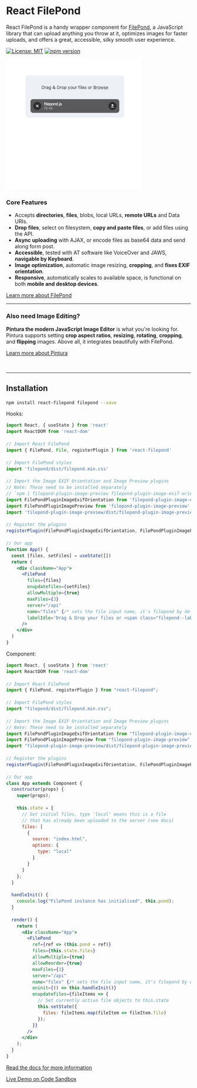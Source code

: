 # React FilePond

React FilePond is a handy wrapper component for [FilePond](https://github.com/pqina/filepond), a JavaScript library that can upload anything you throw at it, optimizes images for faster uploads, and offers a great, accessible, silky smooth user experience.

[![License: MIT](https://img.shields.io/badge/license-MIT-blue.svg)](https://github.com/pqina/react-filepond/blob/master/LICENSE)
[![npm version](https://badge.fury.io/js/react-filepond.svg)](https://www.npmjs.com/package/react-filepond)

<img src="https://github.com/pqina/filepond-github-assets/blob/master/filepond-animation-01.gif" width="370" alt=""/>

### Core Features

*   Accepts **directories**, **files**, blobs, local URLs, **remote URLs** and Data URIs.
*   **Drop files**, select on filesystem, **copy and paste files**, or add files using the API.
*   **Async uploading** with AJAX, or encode files as base64 data and send along form post.
*   **Accessible**, tested with AT software like VoiceOver and JAWS, **navigable by Keyboard**.
*   **Image optimization**, automatic image resizing, **cropping**, and **fixes EXIF orientation**.
*   **Responsive**, automatically scales to available space, is functional on both **mobile and desktop devices**.

[Learn more about FilePond](https://pqina.nl/filepond/)


---

### Also need Image Editing?

**Pintura the modern JavaScript Image Editor** is what you're looking for. Pintura supports setting **crop aspect ratios**, **resizing**, **rotating**, **cropping**, and **flipping** images. Above all, it integrates beautifully with FilePond.

[Learn more about Pintura](https://pqina.nl/pintura/?ref=github-react-filepond)

<img src="https://github.com/pqina/filepond-github-assets/blob/master/filepond_pintura.gif?raw=true" width="600" alt=""/>

---


## Installation

```bash
npm install react-filepond filepond --save
```

Hooks:

```jsx
import React, { useState } from 'react'
import ReactDOM from 'react-dom'

// Import React FilePond
import { FilePond, File, registerPlugin } from 'react-filepond'

// Import FilePond styles
import 'filepond/dist/filepond.min.css'

// Import the Image EXIF Orientation and Image Preview plugins
// Note: These need to be installed separately
// `npm i filepond-plugin-image-preview filepond-plugin-image-exif-orientation --save`
import FilePondPluginImageExifOrientation from 'filepond-plugin-image-exif-orientation'
import FilePondPluginImagePreview from 'filepond-plugin-image-preview'
import 'filepond-plugin-image-preview/dist/filepond-plugin-image-preview.css'

// Register the plugins
registerPlugin(FilePondPluginImageExifOrientation, FilePondPluginImagePreview)

// Our app
function App() {
  const [files, setFiles] = useState([])
  return (
    <div className="App">
      <FilePond
        files={files}
        onupdatefiles={setFiles}
        allowMultiple={true}
        maxFiles={3}
        server="/api"
        name="files" {/* sets the file input name, it's filepond by default */}
        labelIdle='Drag & Drop your files or <span class="filepond--label-action">Browse</span>'
      />
    </div>
  )
}
```


Component:

```jsx
import React, { useState } from 'react'
import ReactDOM from 'react-dom'

// Import React FilePond
import { FilePond, registerPlugin } from "react-filepond";

// Import FilePond styles
import "filepond/dist/filepond.min.css";

// Import the Image EXIF Orientation and Image Preview plugins
// Note: These need to be installed separately
import FilePondPluginImageExifOrientation from "filepond-plugin-image-exif-orientation";
import FilePondPluginImagePreview from "filepond-plugin-image-preview";
import "filepond-plugin-image-preview/dist/filepond-plugin-image-preview.css";

// Register the plugins
registerPlugin(FilePondPluginImageExifOrientation, FilePondPluginImagePreview);

// Our app
class App extends Component {
  constructor(props) {
    super(props);

    this.state = {
      // Set initial files, type 'local' means this is a file
      // that has already been uploaded to the server (see docs)
      files: [
        {
          source: "index.html",
          options: {
            type: "local"
          }
        }
      ]
    };
  }

  handleInit() {
    console.log("FilePond instance has initialised", this.pond);
  }

  render() {
    return (
      <div className="App">
        <FilePond
          ref={ref => (this.pond = ref)}
          files={this.state.files}
          allowMultiple={true}
          allowReorder={true}
          maxFiles={3}
          server="/api"
          name="files" {/* sets the file input name, it's filepond by default */}
          oninit={() => this.handleInit()}
          onupdatefiles={fileItems => {
            // Set currently active file objects to this.state
            this.setState({
              files: fileItems.map(fileItem => fileItem.file)
            });
          }}
        />
      </div>
    );
  }
}

```

[Read the docs for more information](https://pqina.nl/filepond/docs/patterns/frameworks/react/)

[Live Demo on Code Sandbox](https://codesandbox.io/s/react-filepond-live-demo-iw9ri)

